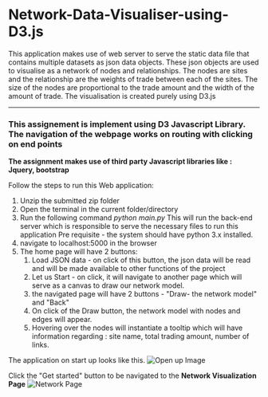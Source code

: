 # Network-Data-Visualiser-using-D3.js



<p>This application makes use of web server to serve the static data file that contains multiple datasets as json data objects. These json objects are used to visualise as a network of nodes and relationships. The nodes are sites and the relationship are the weights of trade between each of the sites. The size of the nodes are proportional to the trade amount and the width of the amount of trade. The visualisation is created purely using D3.js</p>

<hr>

<h3>This assignement is implement using D3 Javascript Library. The navigation of the webpage works on routing with clicking on end points</h3>

<b>The assignment makes use of third party Javascript libraries like : Jquery, bootstrap</b>

Follow the steps to run this Web application:

1.  Unzip the submitted zip folder
2.  Open the terminal in the current folder/directory
3.  Run the following command 
        <i>python main.py</i> 
        This will run the back-end server which is responsible to serve the necessary files to run this application
    Pre requisite - the system should have python 3.x installed.
4.  navigate to localhost:5000 in the browser
5.  The home page will have 2 buttons:
    1. Load JSON data - on click of this button, the json data will be read and will be made available to other functions of the project
    2. Let us Start - on click, it will navigate to another page which will serve as a canvas to draw our network model.
    3. the navigated page will have 2 buttons - "Draw- the network model" and "Back"
    4. On click of the Draw button, the network model with nodes and edges will appear.
    5. Hovering over the nodes will instantiate a tooltip which will have information regarding : site name, total trading amount, number of links.

The application on start up looks like this.
![Open up Image](https://github.com/girish1993/girish1993.github.io/blob/master/doc_images/1.png)

Click the "Get started" button to be navigated to the <b>Network Visualization Page</b>
![Network Page](https://github.com/girish1993/girish1993.github.io/blob/master/doc_images/2.png)